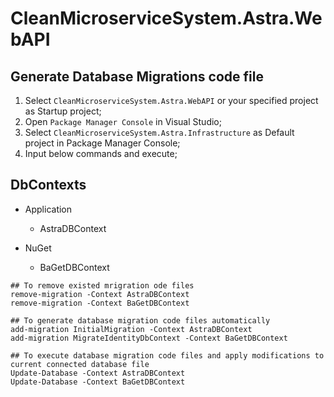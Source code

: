 # CleanMicroserviceSystem.Astra.WebAPI

## Generate Database Migrations code file

1. Select `CleanMicroserviceSystem.Astra.WebAPI` or your specified project as Startup project;
2. Open `Package Manager Console` in Visual Studio;
3. Select `CleanMicroserviceSystem.Astra.Infrastructure` as Default project in Package Manager Console;
4. Input below commands and execute;

## DbContexts

- Application
  
  - AstraDBContext

- NuGet
  
  - BaGetDBContext

```
## To remove existed mrigration ode files
remove-migration -Context AstraDBContext
remove-migration -Context BaGetDBContext

## To generate database migration code files automatically
add-migration InitialMigration -Context AstraDBContext
add-migration MigrateIdentityDbContext -Context BaGetDBContext

## To execute database migration code files and apply modifications to current connected database file
Update-Database -Context AstraDBContext
Update-Database -Context BaGetDBContext
```

